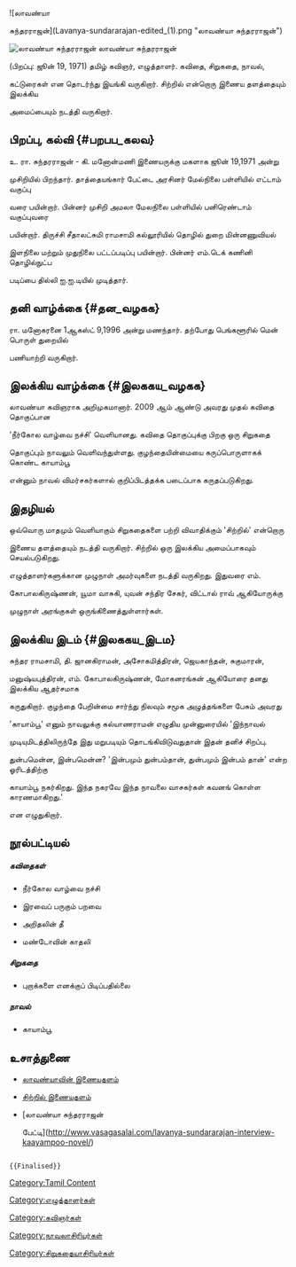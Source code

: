 ![லாவண்யா
சுந்தரராஜன்](Lavanya-sundararajan-edited_(1).png "லாவண்யா சுந்தரராஜன்")
![லாவண்யா சுந்தரராஜன்](லாவண்யா.jpg "லாவண்யா சுந்தரராஜன்") லாவண்யா சுந்தரராஜன்
(பிறப்பு: ஜூன் 19, 1971) தமிழ் கவிஞர், எழுத்தாளர். கவிதை, சிறுகதை, நாவல்,
கட்டுரைகள் என தொடர்ந்து இயங்கி வருகிறார். சிற்றில் என்றொரு இணைய தளத்தையும் இலக்கிய
அமைப்பையும் நடத்தி வருகிறார்.

## பிறப்பு, கல்வி {#பறபப_கலவ}

உ. ரா. சுந்தரராஜன் - கி. மனோன்மணி இணையருக்கு மகளாக ஜூன் 19,1971 அன்று
முசிறியில் பிறந்தார். தாத்தையங்கார் பேட்டை அரசினர் மேல்நிலை பள்ளியில் எட்டாம் வகுப்பு
வரை பயின்றார். பின்னர் முசிறி அமலா மேலநிலை பள்ளியில் பனிரெண்டாம் வகுப்புவரை
பயின்றார். திருச்சி சீதாலட்சுமி ராமசாமி கல்லூரியில் தொழில் துறை மின்னணுவியல்
இளநிலை மற்றும் முதுநிலை பட்டப்படிப்பு பயின்றார். பின்னர் எம்.டெக் கணினி தொழில்நுட்ப
படிப்பை தில்லி ஐ.ஐ.டியில் முடித்தார்.

## தனி வாழ்க்கை {#தன_வழகக}

ரா. மனோகரனை 1ஆகஸ்ட் 9,1996 அன்று மணந்தார். தற்போது பெங்களூரில் மென் பொருள் துறையில்
பணியாற்றி வருகிறார்.

## இலக்கிய வாழ்க்கை {#இலககய_வழகக}

லாவண்யா கவிஞராக அறிமுகமானார். 2009 ஆம் ஆண்டு அவரது முதல் கவிதை தொகுப்பான
\'நீர்கோல வாழ்வை நச்சி\' வெளியானது. கவிதை தொகுப்புக்கு பிறகு ஒரு சிறுகதை
தொகுப்பும் நாவலும் வெளிவந்துள்ளது. குழந்தையின்மையை கருப்பொருளாகக் கொண்ட காயாம்பூ
என்னும் நாவல் விமர்சகர்களால் குறிப்பிடத்தக்க படைப்பாக கருதப்படுகிறது.

## இதழியல்

ஒவ்வொரு மாதமும் வெளியாகும் சிறுகதைகளை பற்றி விவாதிக்கும் \'சிற்றில்\' என்றொரு
இணைய தளத்தையும் நடத்தி வருகிறார். சிற்றில் ஒரு இலக்கிய அமைப்பாகவும் செயல்படுகிறது.
எழுத்தாளர்களுக்கான முழுநாள் அமர்வுகளை நடத்தி வருகிறது. இதுவரை எம்.
கோபாலகிருஷ்ணன், யூமா வாசுகி, யுவன் சந்திர சேகர், விட்டால் ராவ் ஆகியோருக்கு
முழுநாள் அரங்குகள் ஒருங்கிணைத்துள்ளார்கள்.

## இலக்கிய இடம் {#இலககய_இடம}

சுந்தர ராமசாமி, தி. ஜானகிராமன், அசோகமித்திரன், ஜெயகாந்தன், சுகுமாரன்,
மனுஷ்யபுத்திரன், எம். கோபாலகிருஷ்ணன், மோகனரங்கன் ஆகியோரை தனது இலக்கிய ஆதர்சமாக
கருதுகிறார். குழந்தை பேறின்மை சார்ந்து நிலவும் சமூக அழுத்தங்களை பேசும் அவரது
\'காயாம்பூ\' எனும் நாவலுக்கு கல்யாணராமன் எழுதிய முன்னுரையில் \'இந்நாவல்
முடியுமிடத்திலிருந்தே இது மறுபடியும் தொடங்கிவிடுவதுதான் இதன் தனிச் சிறப்பு.
துன்பமென்ன, இன்பமென்ன? \'இன்பமும் துன்பம்தான், துன்பமும் இன்பம் தான்\' என்ற ஓரிடத்திற்கு
காயாம்பூ நகர்கிறது. இந்த நகரவே இந்த நாவலை வாசகர்கள் கவனங் கொள்ள காரணமாகிறது.\'
என எழுதுகிறார்.

## நூல்பட்டியல்

##### கவிதைகள்

-   நீர்கோல வாழ்வை நச்சி
-   இரவைப் பருகும் பறவை
-   அறிதலின் தீ
-   மண்டோவின் காதலி

##### சிறுகதை

-   புறாக்களை எனக்குப் பிடிப்பதில்லை

##### நாவல்

-   காயாம்பூ

## உசாத்துணை

-   [லாவண்யாவின் இணையதளம்](https://uyirodai.blogspot.com)
-   [சிற்றில் இணையதளம்](https://sitril.wordpress.com/)
-   [லாவண்யா சுந்தரராஜன்
    பேட்டி](http://www.vasagasalai.com/lavanya-sundararajan-interview-kaayampoo-novel/)

```{=mediawiki}
{{Finalised}}
```
[Category:Tamil Content](Category:Tamil_Content "wikilink")
[Category:எழுத்தாளர்கள்](Category:எழுத்தாளர்கள் "wikilink")
[Category:கவிஞர்கள்](Category:கவிஞர்கள் "wikilink")
[Category:நாவலாசிரியர்கள்](Category:நாவலாசிரியர்கள் "wikilink")
[Category:சிறுகதையாசிரியர்கள்](Category:சிறுகதையாசிரியர்கள் "wikilink")
